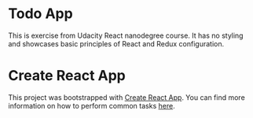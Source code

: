 # Todo App

This is exercise from Udacity React nanodegree course. It has no styling and showcases basic principles of React and Redux configuration.

# Create React App

This project was bootstrapped with [Create React App](https://github.com/facebookincubator/create-react-app). You can find more information on how to perform common tasks [here](https://github.com/facebook/create-react-app/blob/master/packages/cra-template/template/README.md).
